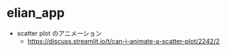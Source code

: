 # elian_app

- scatter plot のアニメーション
    - https://discuss.streamlit.io/t/can-i-animate-a-scatter-plot/2242/2
